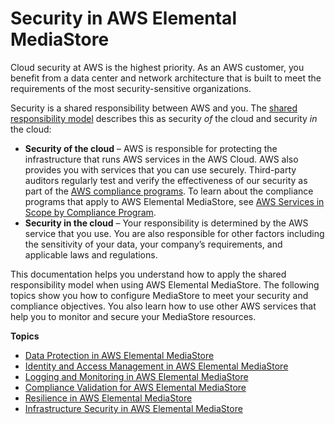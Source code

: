 # Security in AWS Elemental MediaStore<a name="security"></a>

Cloud security at AWS is the highest priority\. As an AWS customer, you benefit from a data center and network architecture that is built to meet the requirements of the most security\-sensitive organizations\.

Security is a shared responsibility between AWS and you\. The [shared responsibility model](https://aws.amazon.com/compliance/shared-responsibility-model/) describes this as security *of* the cloud and security *in* the cloud:
+ **Security of the cloud** – AWS is responsible for protecting the infrastructure that runs AWS services in the AWS Cloud\. AWS also provides you with services that you can use securely\. Third\-party auditors regularly test and verify the effectiveness of our security as part of the [AWS compliance programs](https://aws.amazon.com/compliance/programs/)\. To learn about the compliance programs that apply to AWS Elemental MediaStore, see [AWS Services in Scope by Compliance Program](https://aws.amazon.com/compliance/services-in-scope/)\.
+ **Security in the cloud** – Your responsibility is determined by the AWS service that you use\. You are also responsible for other factors including the sensitivity of your data, your company’s requirements, and applicable laws and regulations\. 

This documentation helps you understand how to apply the shared responsibility model when using AWS Elemental MediaStore\. The following topics show you how to configure MediaStore to meet your security and compliance objectives\. You also learn how to use other AWS services that help you to monitor and secure your MediaStore resources\. 

**Topics**
+ [Data Protection in AWS Elemental MediaStore](data-protection.md)
+ [Identity and Access Management in AWS Elemental MediaStore](security-iam.md)
+ [Logging and Monitoring in AWS Elemental MediaStore](incident-response.md)
+ [Compliance Validation for AWS Elemental MediaStore](mediastore-compliance.md)
+ [Resilience in AWS Elemental MediaStore](disaster-recovery-resiliency.md)
+ [Infrastructure Security in AWS Elemental MediaStore](infrastructure-security.md)